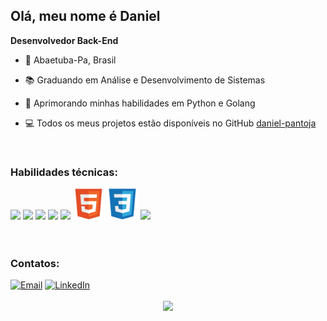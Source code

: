 <h2> Olá, meu nome é Daniel</h2>
  
  **Desenvolvedor Back-End**
  
* 📍 Abaetuba-Pa, Brasil
* 📚 Graduando em Análise e Desenvolvimento de Sistemas
* 🚀 Aprimorando minhas habilidades em Python e Golang 
* 💻 Todos os meus projetos estão disponíveis no GitHub <a href="https://github.com/daniel-pantoja?tab=repositories" target="_blank" > daniel-pantoja </a>

  <br>
<h3> Habilidades técnicas: </h3>
  <div style="display: inline_block">
  
  <img height="50" src="https://user-images.githubusercontent.com/25181517/183423507-c056a6f9-1ba8-4312-a350-19bcbc5a8697.png"/>
  <img height="50" src="https://user-images.githubusercontent.com/25181517/192149581-88194d20-1a37-4be8-8801-5dc0017ffbbe.png"/>
   <img height="50" src="https://user-images.githubusercontent.com/25181517/117447155-6a868a00-af3d-11eb-9cfe-245df15c9f3f.png"/>  
   <img height="50" src="https://user-images.githubusercontent.com/25181517/183568594-85e280a7-0d7e-4d1a-9028-c8c2209e073c.png"/> 
   <img height="70" src="https://user-images.githubusercontent.com/25181517/117208740-bfb78400-adf5-11eb-97bb-09072b6bedfc.png"/>
  <img height="50" src="https://raw.githubusercontent.com/devicons/devicon/master/icons/html5/html5-original.svg">
  <img height="50" src="https://raw.githubusercontent.com/devicons/devicon/master/icons/css3/css3-original.svg">
  <img height="50" src="https://user-images.githubusercontent.com/25181517/192108372-f71d70ac-7ae6-4c0d-8395-51d8870c2ef0.png"/>
  </div>
  <br>
  <br>
  
<h3> Contatos: </h3>
  <a href="mailto:danieljuniorpantojapureza@gmail.com"><img src="https://skillicons.dev/icons?i=gmail" alt="Email" title="Email" /></a>
  <a href="https://www.linkedin.com/in/danielpantoja6/" target="_blank"><img src="https://skillicons.dev/icons?i=linkedin" alt="LinkedIn" title="LinkedIn" /></a>
  <br>
  <br>
  
  <div align="center">
  <img width="40%" src="https://github-readme-stats.vercel.app/api/top-langs/?username=daniel-pantoja&layout=compact&show_icons=true&theme=dark"/>
  </div>
  <br>

